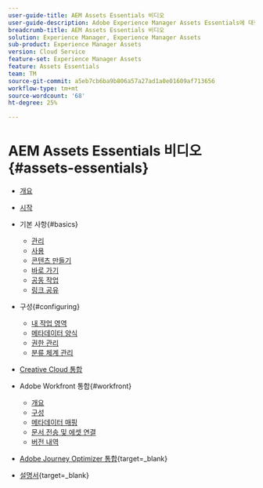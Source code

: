 ```yaml
---
user-guide-title: AEM Assets Essentials 비디오
user-guide-description: Adobe Experience Manager Assets Essentials에 대한 비디오 컬렉션입니다.
breadcrumb-title: AEM Assets Essentials 비디오
solution: Experience Manager, Experience Manager Assets
sub-product: Experience Manager Assets
version: Cloud Service
feature-set: Experience Manager Assets
feature: Assets Essentials
team: TM
source-git-commit: a5eb7cb6ba9b806a57a27ad1a0e01609af713656
workflow-type: tm+mt
source-wordcount: '68'
ht-degree: 25%

---
```



# AEM Assets Essentials 비디오 {#assets-essentials}

+ [개요](overview.md)

+ [시작](./getting-started.md)

+ 기본 사항{#basics}
   + [관리](basics/managing.md)
   + [사용](basics/using.md)
   + [콘텐츠 만들기](basics/creating.md)
   + [바로 가기](basics/quick-access.md)
   + [공동 작업](basics/collaborating.md)
   + [링크 공유](basics/link-sharing.md)

+ 구성{#configuring}
   + [내 작업 영역](configuring/my-workspace.md)
   + [메타데이터 양식](configuring/metadata-forms.md)
   + [권한 관리](configuring/permissions-management.md)
   + [분류 체계 관리](configuring/taxonomy-management.md)

+ [Creative Cloud 통합](integrations/creative-cloud.md)

+ Adobe Workfront 통합{#workfront}
   + [개요](./integrations/workfront/overview.md)
   + [구성](./integrations/workfront/configure.md)
   + [메타데이터 매핑](./integrations/workfront/map-metadata.md)
   + [문서 전송 및 에셋 연결](./integrations/workfront/link-send.md)
   + [버전 내역](./integrations/workfront/versions.md)

+ [Adobe Journey Optimizer 통합](https://experienceleague.adobe.com/docs/journey-optimizer-learn/tutorials/create-messages/create-email-content-with-the-message-editor.html?lang=ko-KR){target=_blank}

+ [설명서](https://experienceleague.adobe.com/docs/experience-manager-assets-essentials/help/introduction.html){target=_blank}
